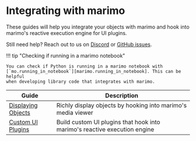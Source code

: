 # Integrating with marimo

These guides will help you integrate your objects with marimo and hook
into marimo's reactive execution engine for UI plugins.

Still need help? Reach out to us on [Discord](https://marimo.io/discord?ref=docs) or
[GitHub issues](https://github.com/marimo-team/marimo/issues).

!!! tip "Checking if running in a marimo notebook"

    You can check if Python is running in a marimo notebook with
    [`mo.running_in_notebook`][marimo.running_in_notebook]. This can be helpful
    when developing library code that integrates with marimo.

| Guide | Description |
|-------|-------------|
| [Displaying Objects](displaying_objects.md) | Richly display objects by hooking into marimo's media viewer |
| [Custom UI Plugins](custom_ui_plugins.md) | Build custom UI plugins that hook into marimo's reactive execution engine |
